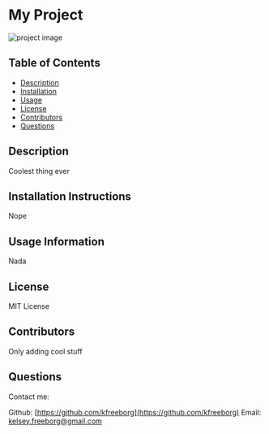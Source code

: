 # My Project

  ![project image](./imgs/ination.png)

  ## Table of Contents
  * [Description](#description)
  * [Installation](#installation)
  * [Usage](#usage)
  * [License](#license)
  * [Contributors](#contributors)
  * [Questions](#questions)
   
  ## Description
  Coolest thing ever

  ## Installation Instructions
  Nope

  ## Usage Information
  Nada

  ## License
  MIT License

  ## Contributors
  Only adding cool stuff

  ## Questions
  Contact me:

  Github: [https://github.com/kfreeborg](https://github.com/kfreeborg)
  Email: [kelsey.freeborg@gmail.com](kelsey.freeborg@gmail.com)
